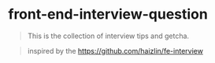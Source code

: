 # front-end-interview-question

> This is the collection of interview tips and getcha.

> inspired by the https://github.com/haizlin/fe-interview
